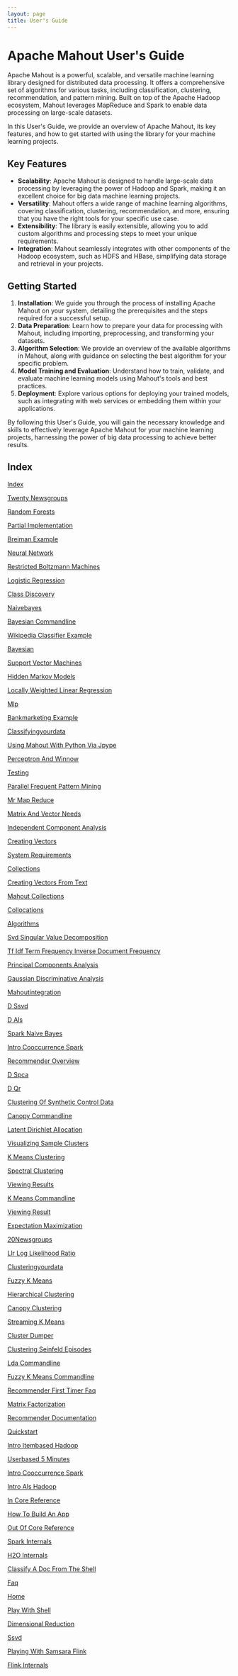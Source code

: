 ```yaml
---
layout: page
title: User's Guide
---
```


# Apache Mahout User's Guide

Apache Mahout is a powerful, scalable, and versatile machine learning library designed for distributed data processing. 
It offers a comprehensive set of algorithms for various tasks, including classification, clustering, recommendation, and
pattern mining. Built on top of the Apache Hadoop ecosystem, Mahout leverages MapReduce and Spark to enable data 
processing on large-scale datasets.

In this User's Guide, we provide an overview of Apache Mahout, its key features, and how to get started with using the 
library for your machine learning projects.

## Key Features

- **Scalability**: Apache Mahout is designed to handle large-scale data processing by leveraging the power of Hadoop and Spark, making it an excellent choice for big data machine learning projects.
- **Versatility**: Mahout offers a wide range of machine learning algorithms, covering classification, clustering, recommendation, and more, ensuring that you have the right tools for your specific use case.
- **Extensibility**: The library is easily extensible, allowing you to add custom algorithms and processing steps to meet your unique requirements.
- **Integration**: Mahout seamlessly integrates with other components of the Hadoop ecosystem, such as HDFS and HBase, simplifying data storage and retrieval in your projects.

## Getting Started

1. **Installation**: We guide you through the process of installing Apache Mahout on your system, detailing the prerequisites and the steps required for a successful setup.
2. **Data Preparation**: Learn how to prepare your data for processing with Mahout, including importing, preprocessing, and transforming your datasets.
3. **Algorithm Selection**: We provide an overview of the available algorithms in Mahout, along with guidance on selecting the best algorithm for your specific problem.
4. **Model Training and Evaluation**: Understand how to train, validate, and evaluate machine learning models using Mahout's tools and best practices.
5. **Deployment**: Explore various options for deploying your trained models, such as integrating with web services or embedding them within your applications.

By following this User's Guide, you will gain the necessary knowledge and skills to effectively leverage Apache Mahout 
for your machine learning projects, harnessing the power of big data processing to achieve better results.
 
## Index

[Index](/documentation/users/index.html)

[Twenty Newsgroups](/documentation/users/classification/twenty-newsgroups.html)

[Random Forests](/documentation/users/classification/random-forests.html)

[Partial Implementation](/documentation/users/classification/partial-implementation.html)

[Breiman Example](/documentation/users/classification/breiman-example.html)

[Neural Network](/documentation/users/classification/neural-network.html)

[Restricted Boltzmann Machines](/documentation/users/classification/restricted-boltzmann-machines.html)

[Logistic Regression](/documentation/users/classification/logistic-regression.html)

[Class Discovery](/documentation/users/classification/class-discovery.html)

[Naivebayes](/documentation/users/classification/naivebayes.html)

[Bayesian Commandline](/documentation/users/classification/bayesian-commandline.html)

[Wikipedia Classifier Example](/documentation/users/classification/wikipedia-classifier-example.html)

[Bayesian](/documentation/users/classification/bayesian.html)

[Support Vector Machines](/documentation/users/classification/support-vector-machines.html)

[Hidden Markov Models](/documentation/users/classification/hidden-markov-models.html)

[Locally Weighted Linear Regression](/documentation/users/classification/locally-weighted-linear-regression.html)

[Mlp](/documentation/users/classification/mlp.html)

[Bankmarketing Example](/documentation/users/classification/bankmarketing-example.html)

[Classifyingyourdata](/documentation/users/classification/classifyingyourdata.html)

[Using Mahout With Python Via Jpype](/documentation/users/misc/using-mahout-with-python-via-jpype.html)

[Perceptron And Winnow](/documentation/users/misc/perceptron-and-winnow.html)

[Testing](/documentation/users/misc/testing.html)

[Parallel Frequent Pattern Mining](/documentation/users/misc/parallel-frequent-pattern-mining.html)

[Mr   Map Reduce](/documentation/users/misc/mr---map-reduce.html)

[Matrix And Vector Needs](/documentation/users/basics/matrix-and-vector-needs.html)

[Independent Component Analysis](/documentation/users/basics/independent-component-analysis.html)

[Creating Vectors](/documentation/users/basics/creating-vectors.html)

[System Requirements](/documentation/users/basics/system-requirements.html)

[Collections](/documentation/users/basics/collections.html)

[Creating Vectors From Text](/documentation/users/basics/creating-vectors-from-text.html)

[Mahout Collections](/documentation/users/basics/mahout-collections.html)

[Collocations](/documentation/users/basics/collocations.html)

[Algorithms](/documentation/users/basics/algorithms.html)

[Svd   Singular Value Decomposition](/documentation/users/basics/svd---singular-value-decomposition.html)

[Tf Idf   Term Frequency Inverse Document Frequency](/documentation/users/basics/tf-idf---term-frequency-inverse-document-frequency.html)

[Principal Components Analysis](/documentation/users/basics/principal-components-analysis.html)

[Gaussian Discriminative Analysis](/documentation/users/basics/gaussian-discriminative-analysis.html)

[Mahoutintegration](/documentation/users/basics/mahoutintegration.html)

[D Ssvd](/documentation/users/algorithms/d-ssvd.html)

[D Als](/documentation/users/algorithms/d-als.html)

[Spark Naive Bayes](/documentation/users/algorithms/spark-naive-bayes.html)

[Intro Cooccurrence Spark](/documentation/users/algorithms/intro-cooccurrence-spark.html)

[Recommender Overview](/documentation/users/algorithms/recommender-overview.html)

[D Spca](/documentation/users/algorithms/d-spca.html)

[D Qr](/documentation/users/algorithms/d-qr.html)

[Clustering Of Synthetic Control Data](/documentation/users/clustering/clustering-of-synthetic-control-data.html)

[Canopy Commandline](/documentation/users/clustering/canopy-commandline.html)

[Latent Dirichlet Allocation](/documentation/users/clustering/latent-dirichlet-allocation.html)

[Visualizing Sample Clusters](/documentation/users/clustering/visualizing-sample-clusters.html)

[K Means Clustering](/documentation/users/clustering/k-means-clustering.html)

[Spectral Clustering](/documentation/users/clustering/spectral-clustering.html)

[Viewing Results](/documentation/users/clustering/viewing-results.html)

[K Means Commandline](/documentation/users/clustering/k-means-commandline.html)

[Viewing Result](/documentation/users/clustering/viewing-result.html)

[Expectation Maximization](/documentation/users/clustering/expectation-maximization.html)

[20Newsgroups](/documentation/users/clustering/20newsgroups.html)

[Llr   Log Likelihood Ratio](/documentation/users/clustering/llr---log-likelihood-ratio.html)

[Clusteringyourdata](/documentation/users/clustering/clusteringyourdata.html)

[Fuzzy K Means](/documentation/users/clustering/fuzzy-k-means.html)

[Hierarchical Clustering](/documentation/users/clustering/hierarchical-clustering.html)

[Canopy Clustering](/documentation/users/clustering/canopy-clustering.html)

[Streaming K Means](/documentation/users/clustering/streaming-k-means.html)

[Cluster Dumper](/documentation/users/clustering/cluster-dumper.html)

[Clustering Seinfeld Episodes](/documentation/users/clustering/clustering-seinfeld-episodes.html)

[Lda Commandline](/documentation/users/clustering/lda-commandline.html)

[Fuzzy K Means Commandline](/documentation/users/clustering/fuzzy-k-means-commandline.html)

[Recommender First Timer Faq](/documentation/users/recommender/recommender-first-timer-faq.html)

[Matrix Factorization](/documentation/users/recommender/matrix-factorization.html)

[Recommender Documentation](/documentation/users/recommender/recommender-documentation.html)

[Quickstart](/documentation/users/recommender/quickstart.html)

[Intro Itembased Hadoop](/documentation/users/recommender/intro-itembased-hadoop.html)

[Userbased 5 Minutes](/documentation/users/recommender/userbased-5-minutes.html)

[Intro Cooccurrence Spark](/documentation/users/recommender/intro-cooccurrence-spark.html)

[Intro Als Hadoop](/documentation/users/recommender/intro-als-hadoop.html)

[In Core Reference](/documentation/users/environment/in-core-reference.html)

[How To Build An App](/documentation/users/environment/how-to-build-an-app.html)

[Out Of Core Reference](/documentation/users/environment/out-of-core-reference.html)

[Spark Internals](/documentation/users/environment/spark-internals.html)

[H2O Internals](/documentation/users/environment/h2o-internals.html)

[Classify A Doc From The Shell](/documentation/users/environment/classify-a-doc-from-the-shell.html)

[Faq](/documentation/users/sparkbindings/faq.html)

[Home](/documentation/users/sparkbindings/home.html)

[Play With Shell](/documentation/users/sparkbindings/play-with-shell.html)

[Dimensional Reduction](/documentation/users/dim-reduction/dimensional-reduction.html)

[Ssvd](/documentation/users/dim-reduction/ssvd.html)

[Playing With Samsara Flink](/documentation/users/flinkbindings/playing-with-samsara-flink.html)

[Flink Internals](/documentation/users/flinkbindings/flink-internals.html)
